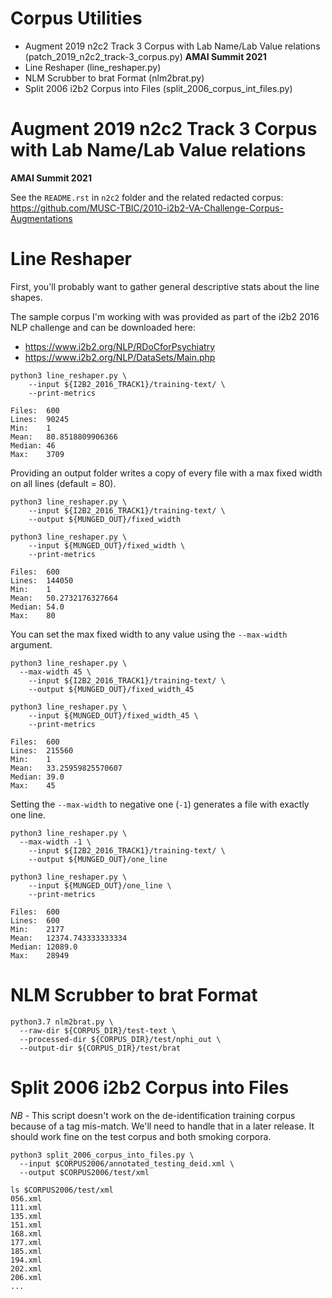 
Corpus Utilities
================================

- Augment 2019 n2c2 Track 3 Corpus with Lab Name/Lab Value relations (patch_2019_n2c2_track-3_corpus.py) **AMAI Summit 2021**
- Line Reshaper (line_reshaper.py)
- NLM Scrubber to brat Format (nlm2brat.py)
- Split 2006 i2b2 Corpus into Files (split_2006_corpus_int_files.py)


Augment 2019 n2c2 Track 3 Corpus with Lab Name/Lab Value relations
==================================================================

**AMAI Summit 2021**

See the ``README.rst`` in ``n2c2`` folder and the related redacted
corpus:  https://github.com/MUSC-TBIC/2010-i2b2-VA-Challenge-Corpus-Augmentations


Line Reshaper
===============

First, you'll probably want to gather general descriptive stats about the line shapes.

The sample corpus I'm working with was provided as part of the i2b2 2016 NLP challenge and can be downloaded here:
- https://www.i2b2.org/NLP/RDoCforPsychiatry
- https://www.i2b2.org/NLP/DataSets/Main.php

```shell
python3 line_reshaper.py \
	--input ${I2B2_2016_TRACK1}/training-text/ \
	--print-metrics

Files:	600
Lines:	90245
Min:	1
Mean:	80.8518809906366
Median:	46
Max:	3709
```

Providing an output folder writes a copy of every file with a max fixed width on all lines (default = 80).

```shell
python3 line_reshaper.py \
	--input ${I2B2_2016_TRACK1}/training-text/ \
	--output ${MUNGED_OUT}/fixed_width

python3 line_reshaper.py \
	--input ${MUNGED_OUT}/fixed_width \
	--print-metrics

Files:	600
Lines:	144050
Min:	1
Mean:	50.2732176327664
Median:	54.0
Max:	80
```

You can set the max fixed width to any value using the `--max-width` argument.

```shell
python3 line_reshaper.py \
  --max-width 45 \
	--input ${I2B2_2016_TRACK1}/training-text/ \
	--output ${MUNGED_OUT}/fixed_width_45

python3 line_reshaper.py \
	--input ${MUNGED_OUT}/fixed_width_45 \
	--print-metrics

Files:	600
Lines:	215560
Min:	1
Mean:	33.25959825570607
Median:	39.0
Max:	45
```

Setting the `--max-width` to negative one (`-1`) generates a file with exactly one line.

```shell
python3 line_reshaper.py \
  --max-width -1 \
	--input ${I2B2_2016_TRACK1}/training-text/ \
	--output ${MUNGED_OUT}/one_line

python3 line_reshaper.py \
	--input ${MUNGED_OUT}/one_line \
	--print-metrics

Files:	600
Lines:	600
Min:	2177
Mean:	12374.743333333334
Median:	12089.0
Max:	28949
```

NLM Scrubber to brat Format
==============================

```
python3.7 nlm2brat.py \
  --raw-dir ${CORPUS_DIR}/test-text \
  --processed-dir ${CORPUS_DIR}/test/nphi_out \
  --output-dir ${CORPUS_DIR}/test/brat
```

Split 2006 i2b2 Corpus into Files
=============================================

*NB* - This script doesn't work on the de-identification training
corpus because of a tag mis-match.  We'll need to handle that in a
later release. It should work fine on the test corpus and both smoking
corpora.

```
python3 split_2006_corpus_into_files.py \
  --input $CORPUS2006/annotated_testing_deid.xml \
  --output $CORPUS2006/test/xml

ls $CORPUS2006/test/xml
056.xml
111.xml
135.xml
151.xml
168.xml
177.xml
185.xml
194.xml
202.xml
206.xml
...

```
